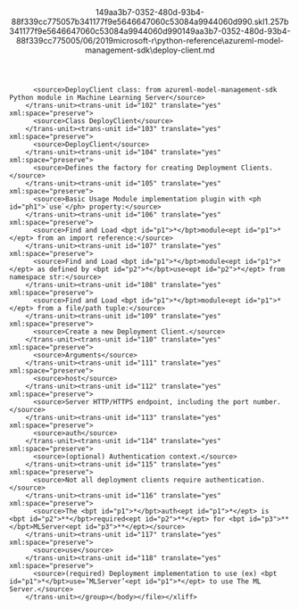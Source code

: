 <?xml version="1.0"?><xliff version="1.2" xmlns="urn:oasis:names:tc:xliff:document:1.2" xmlns:xsi="http://www.w3.org/2001/XMLSchema-instance" xsi:schemaLocation="urn:oasis:names:tc:xliff:document:1.2 xliff-core-1.2-transitional.xsd"><file datatype="xml" original="deploy-client.md" source-language="en-US" target-language="en-US"><header><tool tool-id="mdxliff" tool-name="mdxliff" tool-version="1.0-1931010" tool-company="Microsoft" /><xliffext:skl_file_name xmlns:xliffext="urn:microsoft:content:schema:xliffextensions">149aa3b7-0352-480d-93b4-88f339cc775057b341177f9e5646647060c53084a9944060d990.skl</xliffext:skl_file_name><xliffext:version xmlns:xliffext="urn:microsoft:content:schema:xliffextensions">1.2</xliffext:version><xliffext:ms.openlocfilehash xmlns:xliffext="urn:microsoft:content:schema:xliffextensions">57b341177f9e5646647060c53084a9944060d990</xliffext:ms.openlocfilehash><xliffext:ms.sourcegitcommit xmlns:xliffext="urn:microsoft:content:schema:xliffextensions">149aa3b7-0352-480d-93b4-88f339cc7750</xliffext:ms.sourcegitcommit><xliffext:ms.lasthandoff xmlns:xliffext="urn:microsoft:content:schema:xliffextensions">05/06/2019</xliffext:ms.lasthandoff><xliffext:ms.openlocfilepath xmlns:xliffext="urn:microsoft:content:schema:xliffextensions">microsoft-r\python-reference\azureml-model-management-sdk\deploy-client.md</xliffext:ms.openlocfilepath></header><body><group id="content" extype="content"><trans-unit id="101" translate="yes" xml:space="preserve" restype="x-metadata">
          <source>DeployClient class: from azureml-model-management-sdk Python module in Machine Learning Server</source>
        </trans-unit><trans-unit id="102" translate="yes" xml:space="preserve">
          <source>Class DeployClient</source>
        </trans-unit><trans-unit id="103" translate="yes" xml:space="preserve">
          <source>DeployClient</source>
        </trans-unit><trans-unit id="104" translate="yes" xml:space="preserve">
          <source>Defines the factory for creating Deployment Clients.</source>
        </trans-unit><trans-unit id="105" translate="yes" xml:space="preserve">
          <source>Basic Usage Module implementation plugin with <ph id="ph1">`use`</ph> property:</source>
        </trans-unit><trans-unit id="106" translate="yes" xml:space="preserve">
          <source>Find and Load <bpt id="p1">*</bpt>module<ept id="p1">*</ept> from an import reference:</source>
        </trans-unit><trans-unit id="107" translate="yes" xml:space="preserve">
          <source>Find and Load <bpt id="p1">*</bpt>module<ept id="p1">*</ept> as defined by <bpt id="p2">*</bpt>use<ept id="p2">*</ept> from namespace str:</source>
        </trans-unit><trans-unit id="108" translate="yes" xml:space="preserve">
          <source>Find and Load <bpt id="p1">*</bpt>module<ept id="p1">*</ept> from a file/path tuple:</source>
        </trans-unit><trans-unit id="109" translate="yes" xml:space="preserve">
          <source>Create a new Deployment Client.</source>
        </trans-unit><trans-unit id="110" translate="yes" xml:space="preserve">
          <source>Arguments</source>
        </trans-unit><trans-unit id="111" translate="yes" xml:space="preserve">
          <source>host</source>
        </trans-unit><trans-unit id="112" translate="yes" xml:space="preserve">
          <source>Server HTTP/HTTPS endpoint, including the port number.</source>
        </trans-unit><trans-unit id="113" translate="yes" xml:space="preserve">
          <source>auth</source>
        </trans-unit><trans-unit id="114" translate="yes" xml:space="preserve">
          <source>(optional) Authentication context.</source>
        </trans-unit><trans-unit id="115" translate="yes" xml:space="preserve">
          <source>Not all deployment clients require authentication.</source>
        </trans-unit><trans-unit id="116" translate="yes" xml:space="preserve">
          <source>The <bpt id="p1">*</bpt>auth<ept id="p1">*</ept> is  <bpt id="p2">**</bpt>required<ept id="p2">**</ept> for <bpt id="p3">**</bpt>MLServer<ept id="p3">**</ept></source>
        </trans-unit><trans-unit id="117" translate="yes" xml:space="preserve">
          <source>use</source>
        </trans-unit><trans-unit id="118" translate="yes" xml:space="preserve">
          <source>(required) Deployment implementation to use (ex) <bpt id="p1">*</bpt>use=’MLServer’<ept id="p1">*</ept> to use The ML Server.</source>
        </trans-unit></group></body></file></xliff>